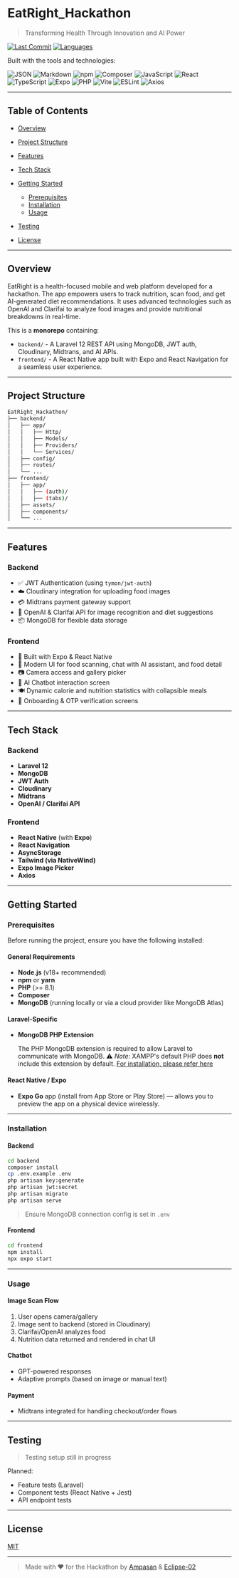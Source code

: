 # EatRight\_Hackathon

> Transforming Health Through Innovation and AI Power

[![Last Commit](https://img.shields.io/github/last-commit/Ampasan/EatRight_Hackathon?style=flat-square)](https://github.com/Ampasan/EatRight_Hackathon)
[![Languages](https://img.shields.io/github/languages/count/Ampasan/EatRight_Hackathon?style=flat-square)]()

Built with the tools and technologies:

![JSON](https://img.shields.io/badge/JSON-000000?style=flat-square\&logo=json) ![Markdown](https://img.shields.io/badge/Markdown-000000?style=flat-square\&logo=markdown) ![npm](https://img.shields.io/badge/npm-CB3837?style=flat-square\&logo=npm) ![Composer](https://img.shields.io/badge/Composer-885630?style=flat-square\&logo=composer) ![JavaScript](https://img.shields.io/badge/JavaScript-F7DF1E?style=flat-square\&logo=javascript\&logoColor=black) ![React](https://img.shields.io/badge/React-20232a?style=flat-square\&logo=react) ![TypeScript](https://img.shields.io/badge/TypeScript-3178C6?style=flat-square\&logo=typescript\&logoColor=white) ![Expo](https://img.shields.io/badge/Expo-000020?style=flat-square\&logo=expo\&logoColor=white) ![PHP](https://img.shields.io/badge/PHP-777BB4?style=flat-square\&logo=php\&logoColor=white) ![Vite](https://img.shields.io/badge/Vite-646CFF?style=flat-square\&logo=vite\&logoColor=white) ![ESLint](https://img.shields.io/badge/ESLint-4B32C3?style=flat-square\&logo=eslint) ![Axios](https://img.shields.io/badge/Axios-5A29E4?style=flat-square\&logo=axios)

---

## Table of Contents

* [Overview](#overview)
* [Project Structure](#project-structure)
* [Features](#features)
* [Tech Stack](#tech-stack)
* [Getting Started](#getting-started)

  * [Prerequisites](#prerequisites)
  * [Installation](#installation)
  * [Usage](#usage)
* [Testing](#testing)
* [License](#license)

---

## Overview

EatRight is a health-focused mobile and web platform developed for a hackathon. The app empowers users to track nutrition, scan food, and get AI-generated diet recommendations. It uses advanced technologies such as OpenAI and Clarifai to analyze food images and provide nutritional breakdowns in real-time.

This is a **monorepo** containing:

* `backend/` - A Laravel 12 REST API using MongoDB, JWT auth, Cloudinary, Midtrans, and AI APIs.
* `frontend/` - A React Native app built with Expo and React Navigation for a seamless user experience.

---

## Project Structure

```bash
EatRight_Hackathon/
├── backend/
│   ├── app/
│   │   ├── Http/
│   │   ├── Models/
│   │   ├── Providers/
│   │   └── Services/
│   ├── config/
│   ├── routes/
│   └── ...
├── frontend/
│   ├── app/
│   │   ├── (auth)/
│   │   ├── (tabs)/
│   ├── assets/
│   ├── components/
│   └── ...
```

---

## Features

### Backend

* ✅ JWT Authentication (using `tymon/jwt-auth`)
* ☁️ Cloudinary integration for uploading food images
* 💳 Midtrans payment gateway support
* 🧠 OpenAI & Clarifai API for image recognition and diet suggestions
* 📦 MongoDB for flexible data storage

### Frontend

* 📱 Built with Expo & React Native
* 🎨 Modern UI for food scanning, chat with AI assistant, and food detail
* 📷 Camera access and gallery picker
* 🧠 AI Chatbot interaction screen
* 🍽️ Dynamic calorie and nutrition statistics with collapsible meals
* 🧾 Onboarding & OTP verification screens

---

## Tech Stack

### Backend

* **Laravel 12**
* **MongoDB**
* **JWT Auth**
* **Cloudinary**
* **Midtrans**
* **OpenAI / Clarifai API**

### Frontend

* **React Native** (with **Expo**)
* **React Navigation**
* **AsyncStorage**
* **Tailwind (via NativeWind)**
* **Expo Image Picker**
* **Axios**

---

## Getting Started

### Prerequisites

Before running the project, ensure you have the following installed:

#### General Requirements

* **Node.js** (v18+ recommended)
* **npm** or **yarn**
* **PHP** (>= 8.1)
* **Composer**
* **MongoDB** (running locally or via a cloud provider like MongoDB Atlas)

#### Laravel-Specific

* **MongoDB PHP Extension**

  The PHP MongoDB extension is required to allow Laravel to communicate with MongoDB.
  ⚠️ *Note:* XAMPP's default PHP does **not** include this extension by default.
  [For installation, please refer here](https://www.php.net/manual/en/install.pecl.php)

#### React Native / Expo

* **Expo Go** app (install from App Store or Play Store) — allows you to preview the app on a physical device wirelessly.

---

### Installation

#### Backend

```bash
cd backend
composer install
cp .env.example .env
php artisan key:generate
php artisan jwt:secret
php artisan migrate
php artisan serve
```

> Ensure MongoDB connection config is set in `.env`

#### Frontend

```bash
cd frontend
npm install
npx expo start
```

---

### Usage

#### Image Scan Flow

1. User opens camera/gallery
2. Image sent to backend (stored in Cloudinary)
3. Clarifai/OpenAI analyzes food
4. Nutrition data returned and rendered in chat UI

#### Chatbot

* GPT-powered responses
* Adaptive prompts (based on image or manual text)

#### Payment

* Midtrans integrated for handling checkout/order flows

---

## Testing

> Testing setup still in progress

Planned:

* Feature tests (Laravel)
* Component tests (React Native + Jest)
* API endpoint tests

---

## License

[MIT](LICENSE)

---

> Made with ❤️ for the Hackathon by [Ampasan](https://github.com/Ampasan) & [Eclipse-02](https://github.com/Eclipse-02)
